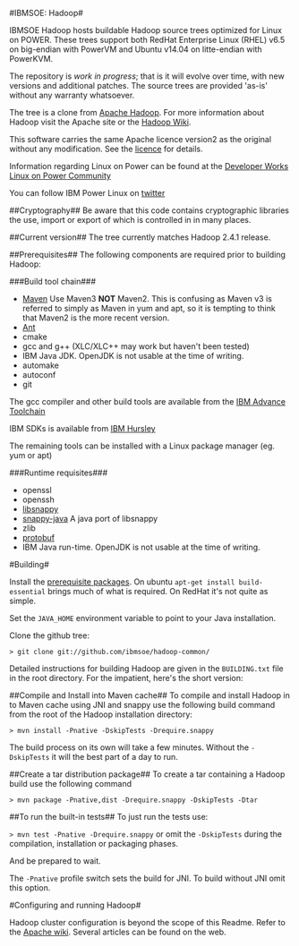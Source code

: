 #IBMSOE: Hadoop#

IBMSOE Hadoop hosts buildable Hadoop source trees optimized for Linux on POWER. These trees support both RedHat Enterprise Linux (RHEL) v6.5 on big-endian with PowerVM and Ubuntu v14.04 on litte-endian with PowerKVM. 

The repository is _work in progress_; that is it will evolve over time, with new versions and additional patches. The source trees are provided 'as-is' without any warranty whatsoever. 

The tree is a clone from [Apache Hadoop](http://hadoop.apache.org "Hadoop"). For more information about Hadoop visit the Apache site or the [Hadoop Wiki](http://wiki.apache.org/hadoop/).

This software carries the same Apache licence version2 as the original without any modification. See the [licence](http://apache.org/licenses/LICENSE-2.0.html) for details.

Information regarding Linux on Power can be found at the
[Developer Works Linux on Power Community](https://www.ibm.com/developerworks/community/groups/service/html/communityview?communityUuid=fe313521-2e95-46f2-817d-44a4f27eba32)

You can follow IBM Power Linux on [twitter](https://twitter.com/ibmpowerlinux)

##Cryptography##
Be aware that this code contains cryptographic libraries the use, import or export of which is controlled in in many places.

##Current version##
The tree currently matches Hadoop 2.4.1 release.


##Prerequisites##
The following components are required prior to building Hadoop:

###Build tool chain###

* [Maven](http://maven.apache.org) Use Maven3 __NOT__ Maven2. This is confusing as Maven v3 is referred to simply as Maven in yum and apt, so it is tempting to think that Maven2 is the more recent version.
* [Ant](http://ant.apache.org)
* cmake
* gcc and g++ (XLC/XLC++ may work but haven't been tested)
* IBM Java JDK. OpenJDK is not usable at the time of writing.
* automake
* autoconf
* git

The gcc compiler and other build tools are available from the [IBM Advance Toolchain](https://www.ibm.com/developerworks/community/wikis/home?lang=en#/wiki/W51a7ffcf4dfd_4b40_9d82_446ebc23c550/page/IBM%20Advance%20Toolchain%20for%20PowerLinux%20Documentation)

IBM SDKs is available from [IBM Hursley](http://w3.hursley.ibm.com/java/jim/ibmsdks/latest/index.html)

The remaining tools can be installed with a Linux package manager (eg. yum or apt)

###Runtime requisites###
* openssl
* openssh
* [libsnappy](https://github.com/ibmsoe/snappy)
* [snappy-java](https://github.com/ibmsoe/snappy-java) A java port of libsnappy
* zlib
* [protobuf](https://github.com/ibmsoe/Protobuf)
* IBM Java run-time. OpenJDK is not usable at the time of writing.

#Building#

Install the [prerequisite packages](#prereqs). On ubuntu `apt-get install build-essential` brings much of what is required. On RedHat it's not quite as simple.

Set the `JAVA_HOME` environment variable to point to your Java installation.

Clone the github tree:

`> git clone git://github.com/ibmsoe/hadoop-common/`

Detailed instructions for building Hadoop are given in the `BUILDING.txt` file in the root directory. For the impatient, here's the short version: 

##Compile and Install into Maven cache##
To compile and install Hadoop in to Maven cache using JNI and snappy use the following build command from the root of the Hadoop installation directory:

`> mvn install -Pnative -DskipTests -Drequire.snappy`
	
The build process on its own will take a few minutes. Without the `-DskipTests` it will the best part of a day to run.

##Create a tar distribution package##
To create a tar containing a Hadoop build use the following command

`> mvn package -Pnative,dist -Drequire.snappy -DskipTests -Dtar`

##To run the built-in tests##
To just run the tests use:

`> mvn test -Pnative -Drequire.snappy` or omit the `-DskipTests` during the compilation, installation or packaging phases.
	
And be prepared to wait.
	
The `-Pnative` profile switch sets the build for JNI. To build without JNI omit this option.

#Configuring and running Hadoop#

Hadoop cluster configuration is beyond the scope of this Readme. Refer to the [Apache wiki](http://wiki.apache.org/hadoop/). Several articles can be found on the web.
